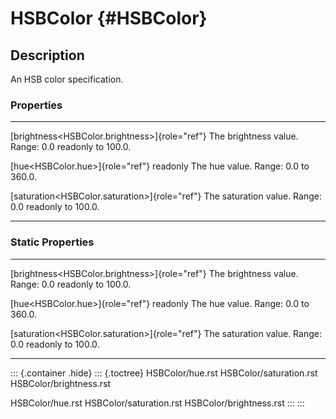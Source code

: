 HSBColor {#HSBColor}
========

Description
-----------

An HSB color specification.

### Properties

  ------------------------------------------------- ---------------------------------
  [brightness\<HSBColor.brightness\>]{role="ref"}   The brightness value. Range: 0.0
  readonly                                          to 100.0.

  [hue\<HSBColor.hue\>]{role="ref"} readonly        The hue value. Range: 0.0 to
                                                    360.0.

  [saturation\<HSBColor.saturation\>]{role="ref"}   The saturation value. Range: 0.0
  readonly                                          to 100.0.
  ------------------------------------------------- ---------------------------------

### Static Properties

  ------------------------------------------------- ---------------------------------
  [brightness\<HSBColor.brightness\>]{role="ref"}   The brightness value. Range: 0.0
  readonly                                          to 100.0.

  [hue\<HSBColor.hue\>]{role="ref"} readonly        The hue value. Range: 0.0 to
                                                    360.0.

  [saturation\<HSBColor.saturation\>]{role="ref"}   The saturation value. Range: 0.0
  readonly                                          to 100.0.
  ------------------------------------------------- ---------------------------------

::: {.container .hide}
::: {.toctree}
HSBColor/hue.rst HSBColor/saturation.rst HSBColor/brightness.rst

HSBColor/hue.rst HSBColor/saturation.rst HSBColor/brightness.rst
:::
:::
